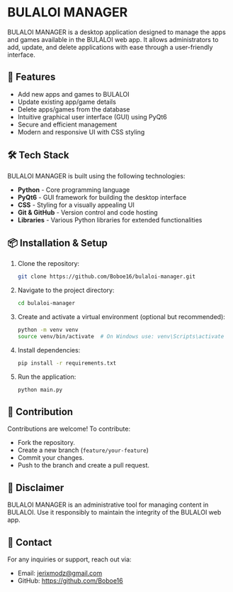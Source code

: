# BULALOI MANAGER

BULALOI MANAGER is a desktop application designed to manage the apps and games available in the BULALOI web app. It allows administrators to add, update, and delete applications with ease through a user-friendly interface.

## 🚀 Features

- Add new apps and games to BULALOI
- Update existing app/game details
- Delete apps/games from the database
- Intuitive graphical user interface (GUI) using PyQt6
- Secure and efficient management
- Modern and responsive UI with CSS styling

## 🛠 Tech Stack

BULALOI MANAGER is built using the following technologies:

- **Python** - Core programming language
- **PyQt6** - GUI framework for building the desktop interface
- **CSS** - Styling for a visually appealing UI
- **Git & GitHub** - Version control and code hosting
- **Libraries** - Various Python libraries for extended functionalities

## 📦 Installation & Setup

1. Clone the repository:
   ```bash
   git clone https://github.com/Boboe16/bulaloi-manager.git
   ```
2. Navigate to the project directory:
   ```bash
   cd bulaloi-manager
   ```
3. Create and activate a virtual environment (optional but recommended):
   ```bash
   python -m venv venv
   source venv/bin/activate  # On Windows use: venv\Scripts\activate
   ```
4. Install dependencies:
   ```bash
   pip install -r requirements.txt
   ```
5. Run the application:
   ```bash
   python main.py
   ```

## 🤝 Contribution

Contributions are welcome! To contribute:
- Fork the repository.
- Create a new branch (`feature/your-feature`)
- Commit your changes.
- Push to the branch and create a pull request.

## 📜 Disclaimer

BULALOI MANAGER is an administrative tool for managing content in BULALOI. Use it responsibly to maintain the integrity of the BULALOI web app.

## 📧 Contact

For any inquiries or support, reach out via:
- Email: jerixmodz@gmail.com
- GitHub: https://github.com/Boboe16
